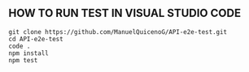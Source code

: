 ## HOW TO RUN TEST IN VISUAL STUDIO CODE
```
git clone https://github.com/ManuelQuicenoG/API-e2e-test.git
cd API-e2e-test
code .
npm install
npm test
```
